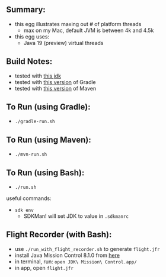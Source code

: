 
Summary:
---------

* this egg illustrates maxing out # of platform threads
    - max on my Mac, default JVM is between 4k and 4.5k
* this egg uses:
    - Java 19 (preview) virtual threads

Build Notes:
------------

* tested with [this jdk](../JDK.version.md)
* tested with [this version](../Gradle.version.md) of Gradle 
* tested with [this version](../Maven.version.md) of Maven 

To Run (using Gradle):
---------------------

* `./gradle-run.sh`

To Run (using Maven):
---------------------

* `./mvn-run.sh`

To Run (using Bash):
----------------------

* `./run.sh`

useful commands:

* `sdk env`
    - SDKMan! will set JDK to value in `.sdkmanrc`

Flight Recorder (with Bash):
----------------------------

* use `./run_with_flight_recorder.sh` to generate `flight.jfr`
* install Java Mission Control 8.1.0 from [here](https://adoptopenjdk.net/jmc.html)
* in terminal, run: `open JDK\ Mission\ Control.app/`
* in app, open `flight.jfr`
